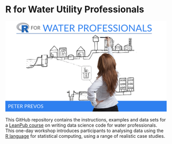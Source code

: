 # R for Water Utility Professionals

![](manuscript/resources/r4h20-logo.png)

This GitHub repository contains the instructions, examples and data sets for a [LeanPub course](https://leanpub.com/c/R4H2O) on writing data science code for water professionals. This one-day workshop introduces participants to analysing data using the [R language](https://www.r-project.org/about.html) for statistical computing, using a range of realistic case studies.




